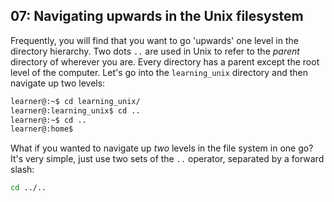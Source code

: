 ## 07: Navigating upwards in the Unix filesystem

Frequently, you will find that you want to go 'upwards' one level in the directory hierarchy. Two dots `..` are used in Unix to refer to the _parent_ directory of wherever you are. Every directory has a parent except the root level of the computer. Let's go into the `learning_unix` directory and then navigate up two levels:

```bash
learner@:~$ cd learning_unix/
learner@:learning_unix$ cd ..
learner@:~$ cd ..
learner@:home$
```

What if you wanted to navigate up _two_ levels in the file system in one go? It's very simple, just use two sets of the `..` operator, separated by a forward slash:

```bash
cd ../..
```
